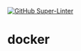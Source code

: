 [![GitHub Super-Linter](https://github.com/benpetersonsbuild/docker/workflows/Lint%20Code%20Base/badge.svg)](https://github.com/marketplace/actions/super-linter)

# docker
